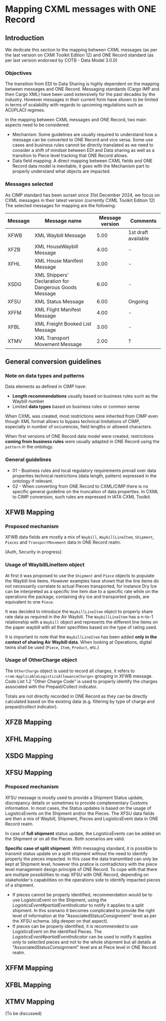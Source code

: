[//]: ![image](https://user-images.githubusercontent.com/58464775/161543622-0c3ea890-b331-4a6b-86b7-fd41b08370eb.png)

# Mapping CXML messages with ONE Record

## Introduction
We dedicate this section to the mapping between CXML messages (as per the last version on CXMl Toolkit Edition 12) and ONE Record standard (as per last version endorsed by COTB - Data Model 3.0.0)

### Objectives
The transition from EDI to Data Sharing is highly dependent on the mapping between messages and ONE Record. Messaging standards (Cargo IMP and then Cargo XML) have been used extensively for the past decades by the industry. However messages in their current form have shown to be limited in terms of scalability with regards to upcoming regulations such as ACI/PLACI regimes.

In the mapping between CXML messages and ONE Record, two main aspects need to be considered:
* Mechanism: Some guidelines are usually required to understand how a message can be converted to ONE Record and vice versa. Some use cases and business rules cannot be directly translated as we need to consider a shift of mindset between EDI and Data sharing as well as a transition to Piece level tracking that ONE Record allows.
* Data field mapping: A direct mapping between CXML fields and ONE Record data model is inevitable, it goes with the Mechanism part to properly understand what objects are impacted.

### Messages selected
As CIMP standard has been sunset since 31st December 2024, we focus on CXML messages in their latest version (currently CXML Toolkit Edition 12)
The selected messages for mapping are the following:

| Message | Message name | Message version | Comments |
| --- | --- | --- | --- |
| XFWB | XML Waybill Message | 5.00 | 1st draft available |
| XFZB | XML HouseWaybill Message | 4.00 | - |
| XFHL | XML House Manifest Message | 3.00 | - |
| XSDG | XML Shippers' Declaration for Dangerous Goods Message | 6.00 | - |
| XFSU | XML Status Message | 6.00 | Ongoing |
| XFFM | XML Flight Manifest Message | 4.00 | - |
| XFBL | XML Freight Booked List Message | 3.00 | - |
| XTMV | XML Transport Movement Message | 2.00 | ? |

## General conversion guidelines

### Note on data types and patterns

Data elements as defined in CIMP have:

- **Length recommendations** usually based on business rules such as the Waybill number
- Limited **data types** based on business rules or common sense

When CXML was created, most restrictions were inherited from CIMP even though XML format allows to bypass technical limitations of CIMP, especially in number of occurences, field lengths or allowed characters.

When first versions of ONE Record data model were created, restrictions **coming from business rules** were usually adapted in ONE Record using the `pattern` in the ontology.

### General guidelines

- 01 - Business rules and local regulatory requirements prevail over data properties technical restrictions (data length, pattern) expressed in the ontology if relevant.
- 02 - When converting from ONE Record to CXML/CIMP there is no specific general guideline on the truncation of data properties. In CXML to CIMP conversion, such rules are expressed in IATA CXML Toolkit.

## XFWB Mapping
### Proposed mechanism
XFWB data fields are mostly a mix of `Waybill`, `WaybillLineItem`, `Shipment`, `Pieces` and `TransportMovement` data in ONE Record realm.

[Auth, Security in progress]

### Usage of WaybillLineItem object
At first it was proposed to use the `Shipment` and `Piece` objects to populate the Waybill line items. However examples have shown that the line items do not necessarily correlate to actual Pieces transported, for instance Dry Ice can be interpreted as a specific line item due to a specific rate while on the operations the package, containing dry ice and transported goods, are equivalent to one `Piece`.

It was decided to introduce the `WaybillLineItem` object to properly share rate data as required in the Air Waybill. The `WaybillLineItem` has a n-to-1 relationship with a `Waybill` object and represents the different line items on the paper waybill with all their specifities based on the type of rating used.

It is important to note that the `WaybillLineItem` has been added **only in the context of sharing Air Waybill data**. When looking at Operations, digital twins shall be used (`Piece`, `Item`, `Product`, etc.)

### Usage of OtherCharge object
The `OtherCharge` object is used to record all charges, it refers to `<ram:ApplicableLogisticsAllowanceCharge>` grouping in XFWB message. Code List 1.2 "Other Charge Code" is used to properly identify the charges associated with the Prepaid/Collect indicator.

Totals are not directly recorded in ONE Record as they can be directly calculated based on the existing data (e.g. filtering by type of charge and prepaid/collect indicator).

## XFZB Mapping

## XFHL Mapping

## XSDG Mapping

## XFSU Mapping
### Proposed mechanism
XFSU message is mostly used to provide a Shipment Status update, discrepancy details or sometimes to provide complementary Customs information.
In most cases, the Status updates is based on the usage of LogisticsEvents on the Shipment and/or the Pieces. The XFSU data fields are then a mix of Waybill, Shipment, Pieces and LogisticsEvent data in ONE Record realm.

In case of **full shipment** status update, the LogisticsEvents can be added on the Shipment or on all the Pieces. Both scenarios are valid.

**Specific case of split shipment**:
With messaging standard, it is possible to transmit status update on a split shipment without the need to identify properly the pieces impacted. In this case the data transmitted can only be kept at Shipment level, however this pratice is contradictory with the piece level management design principle of ONE Record.
To cope with that there are multiple possibilities to map XFSU with ONE Record, depending on stakeholder's capabilities on the operations side to identify impacted pieces of a shipment.
* If pieces cannot be properly identified, recommendation would be to use LogisticsEvent on the Shipment, using the *LogisticsEvent#partialEventIndicator* to notify it applies to a split shipment. In this scenario it becomes complicated to provide the right level of information at the "AssociatedStatusConsignment" level as per the XFSU schema. (dig deeper on that aspect).
* If pieces can be properly identified, it is recommended to use LogisticsEvent on the identified Pieces. The *LogisticsEvent#partialEventIndicator* can be used to notify it applies only to selected pieces and not to the whole shipment but all details at "AssociatedStatusConsignment" level are at Piece level in ONE Record realm.

## XFFM Mapping

## XFBL Mapping

## XTMV Mapping
(To be discussed)
